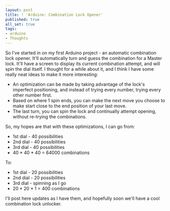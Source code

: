 ```yaml
---
layout: post
title: ! 'Arduino: Combination Lock Opener'
published: true
all_set: true
tags:
- arduino
- Thoughts
---
```


So I've started in on my first Arduino project - an automatic combination lock
opener.  It'll automatically turn and guess the combination for a Master lock.
It'll have a screen to display its current combination attempt, and
will spin the dial itself.  I thought for a while about it, and I think I have
some really neat ideas to make it more interesting:

* An optimization can be made by taking advantage of the lock's imperfect
  positioning, and instead of trying every number, trying every other number first.
* Based on where 1 spin ends, you can make the next move you choose to make start close to the end position of your last move.
* The last turn, you can spin the lock and continually attempt opening, without re-trying the combinations.

So, my hopes are that with these optimizations, I can go from:

* 1st dial - 40 possibilities
* 2nd dial - 40 possibilities
* 3rd dial - 40 possibilities
* 40 * 40 * 40 = 64000 combinations

To:

* 1st dial - 20 possibilities
* 2nd dial - 20 possibilities
* 3rd dial - spinning as I go
* 20 * 20 * 1 = 400 combinations

I'll post here updates as I have them, and hopefully soon we'll have a cool
combination lock unlocker.
